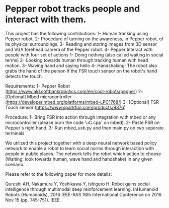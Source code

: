 # Pepper robot tracks people and interact with them.
This project has the following contributions:
1- Human tracking using Pepper robot.
2- Procedure of turning on the awareness, in Pepper robot, of its physical surroundings.
3- Reading and storing images from 3D sensor and VGA forehead camera of the Pepper robot.
4- Pepper Interact with people with four set of actions
	1- Doing nothing (also called waiting in social terms)
	2- Looking towards human through tracking human with head motion.
	3- Waving hand and saying hello 
	4- Handshaking: The robot also grabs the hand of the person if the FSR touch sensor on the robot's hand detects the touch.

Requirements:
	1- Pepper Robot (https://www.ald.softbankrobotics.com/en/cool-robots/pepper)
	2- [Optional] Mbed microcontroller (https://developer.mbed.org/platforms/mbed-LPC1768/)
 	3- [Optional] FSR Touch sensor (https://www.sparkfun.com/products/9376)

Procedure:
	1- Bring FSR into action through integration with mbed or any microcontroller (please burn the code 'uC.cpp' on mbed).
	2- Paste FSR on Pepper's right hand.
	3- Run mbed_usb.py and then main.py on two seperate terminals


We utilized this project together with a deep neural network based policy network to enable a robot to learn social norms through interaction with people in public places. The network tells the robot which action to choose (Waiting, look towards human, wave hand and handshake) in any given scenario.

Please refer to the following paper for more details:

Qureshi AH, Nakamura Y, Yoshikawa Y, Ishiguro H. Robot gains social intelligence through multimodal deep reinforcement learning. InHumanoid Robots (Humanoids), 2016 IEEE-RAS 16th International Conference on 2016 Nov 15 (pp. 745-751). IEEE. 
